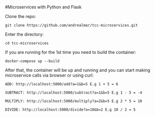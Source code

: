 #Microservices with Python and Flask

Clone the repo:
```
git clone https://github.com/andrealmar/tcc-microservices.git
```
Enter the directory:
```
cd tcc-microservices
```
If you are running for the 1st time you need to build the container:
```
docker-compose up --build
```
After that, the container will be up and running and you can start making microservice calls via browser or using curl:

```
ADD: http://localhost:5000/add?a=1&b=5 E.g 1 + 5 = 6
```
```
SUBTRACT: http://localhost:5000/subtract?a=1&b=5 E.g 1 - 5 = -4
```
```
MULTIPLY: http://localhost:5000/multiply?a=2&b=5 E.g 2 * 5 = 10
```
```
DIVIDE: http://localhost:5000/divide?a=10&b=2 E.g 10 / 2 = 5
```
